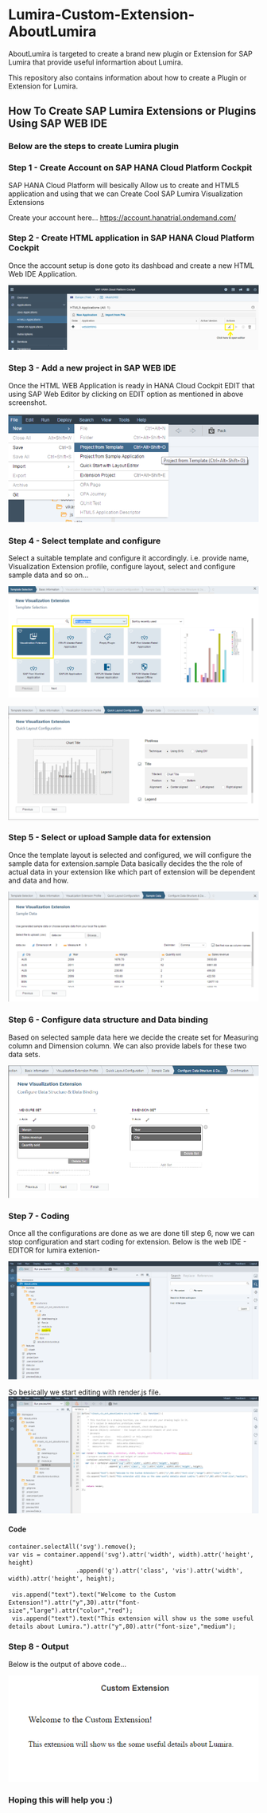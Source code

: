 # Lumira-Custom-Extension-AboutLumira

AboutLumira is targeted to create a brand new plugin or Extension for SAP Lumira that provide useful informartion about Lumira. 

This repository also contains information about how to create a Plugin or Extension for Lumira.

## How To Create SAP Lumira Extensions or Plugins Using SAP WEB IDE

### Below are the steps to create Lumira plugin

### Step 1 - Create Account on SAP HANA Cloud Platform Cockpit
SAP HANA Cloud Platform will besically Allow us to create and HTML5 application and using that we can Create Cool SAP Lumira Visualization Extensions 

Create your account here...
https://account.hanatrial.ondemand.com/


### Step 2 - Create HTML application in SAP HANA Cloud Platform Cockpit
 Once the account setup is done goto its dashboad and create a new HTML Web IDE Application.
 
 ![alt tag](https://github.com/Vikash2402/Lumira-Custom-Extension-AboutLumira/blob/master/images/html4App.PNG)

### Step 3 - Add a new project in SAP WEB IDE
 Once the HTML WEB Application is ready in HANA Cloud Cockpit EDIT that using SAP Web Editor by clicking on EDIT option as mentioned in above screenshot.
 
 ![alt tag](https://github.com/Vikash2402/Lumira-Custom-Extension-AboutLumira/blob/master/images/NewProject.png)
 
 

### Step 4 - Select template and configure
 Select a suitable template and configure it accordingly. i.e. provide name, Visualization Extension profile, configure layout, select and configure sample data and so on...
 
 ![alt tag](https://github.com/Vikash2402/Lumira-Custom-Extension-AboutLumira/blob/master/images/SampleTemplates.png)
 
 ![alt tag](https://github.com/Vikash2402/Lumira-Custom-Extension-AboutLumira/blob/master/images/ConfigureLayout.png)


### Step 5 - Select or upload Sample data for extension
 Once the template layout is selected and configured, we will configure the sample data for extension.sample Data basically decides the the role of actual data in your extension like which part of extension will be dependent and data and how.
 
 ![alt tag](https://github.com/Vikash2402/Lumira-Custom-Extension-AboutLumira/blob/master/images/SelectSampleData.PNG)
 
 
### Step 6 - Configure data structure and Data binding
  Based on selected sample data here we decide the create set for Measuring column and Dimension column. We can also provide labels for these two data sets.
  
 ![alt tag](https://github.com/Vikash2402/Lumira-Custom-Extension-AboutLumira/blob/master/images/ConfigDataStructure.PNG)
 
### Step 7 - Coding
 Once all the configurations are done as we are done till step 6, now we can stop configuration and start coding for extension.
 Below is the web IDE - EDITOR for lumira extenion-
 
 ![alt tag](https://github.com/Vikash2402/Lumira-Custom-Extension-AboutLumira/blob/master/images/ExtensionEditor.PNG)
 
 
 So besically we start editing with render.js file.
  ![alt tag](https://github.com/Vikash2402/Lumira-Custom-Extension-AboutLumira/blob/master/images/RendererEdit.PNG)
  
#### Code
   ```
   container.selectAll('svg').remove();
   var vis = container.append('svg').attr('width', width).attr('height', height)
                      .append('g').attr('class', 'vis').attr('width', width).attr('height', height);

    vis.append("text").text("Welcome to the Custom Extension!").attr("y",30).attr("font-size","large").attr("color","red");
    vis.append("text").text("This extension will show us the some useful details about Lumira.").attr("y",80).attr("font-size","medium");
 ```

### Step 8 - Output
 
 Below is the output of above code...
 
   ![alt tag](https://github.com/Vikash2402/Lumira-Custom-Extension-AboutLumira/blob/master/images/LumiraOutput.PNG)

### Hoping this will help you :)
